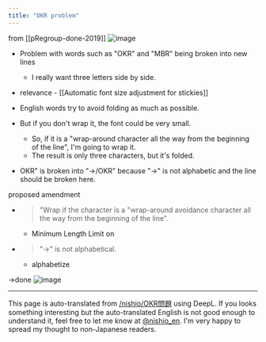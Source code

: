 ```yaml
---
title: "OKR problem"
---
```


from [[pRegroup-done-2019]]
![image](https://gyazo.com/efcdd0cd2b5cb2e545abd7820b0546c4/thumb/1000)
- Problem with words such as "OKR" and "MBR" being broken into new lines
    - I really want three letters side by side.
- relevance
        - [[Automatic font size adjustment for stickies]]
- English words try to avoid folding as much as possible.
- But if you don't wrap it, the font could be very small.
    - So, if it is a "wrap-around character all the way from the beginning of the line", I'm going to wrap it.
    - The result is only three characters, but it's folded.

- OKR" is broken into "→/OKR" because "→" is not alphabetic and the line should be broken here.

proposed amendment
- > "Wrap if the character is a "wrap-around avoidance character all the way from the beginning of the line".
    - Minimum Length Limit on
- > "→" is not alphabetical.
    - alphabetize

→done
![image](https://gyazo.com/ef58ea1144cb8273528888a13cc6137f/thumb/1000)


---
This page is auto-translated from [/nishio/OKR問題](https://scrapbox.io/nishio/OKR問題) using DeepL. If you looks something interesting but the auto-translated English is not good enough to understand it, feel free to let me know at [@nishio_en](https://twitter.com/nishio_en). I'm very happy to spread my thought to non-Japanese readers.
